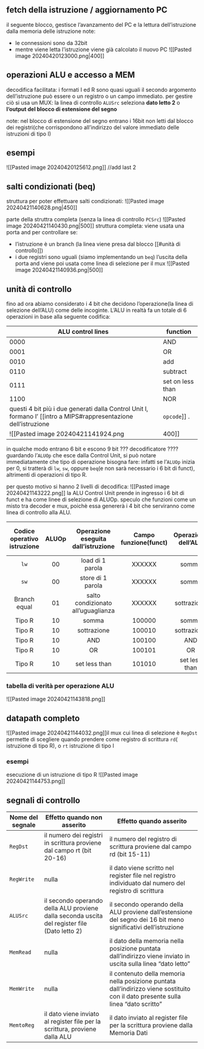 ## fetch della istruzione / aggiornamento PC
il seguente blocco, gestisce l’avanzamento del PC e la lettura dell’istruzione dalla memoria delle istruzione
note:
- le connessioni sono da 32bit
- mentre viene letta l’istruzione viene già calcolato il nuovo PC
![[Pasted image 20240420123000.png|400]]
## operazioni ALU e accesso a MEM
decodifica facilitata: i formati I ed R sono quasi uguali
il secondo argomento dell’istruzione può essere o un registro o un campo immediato. per gestire ciò si usa un MUX: la linea di controllo `ALUSrc` seleziona  **dato letto 2** o **l‘output del blocco di estensione del segno**

note: 
nel blocco di estensione del segno entrano i 16bit non letti dal blocco dei registri(che corrispondono all’indirizzo del valore immediato delle istruzioni di tipo I)
## esempi
![[Pasted image 20240420125612.png]]
//add last 2

## salti condizionati (beq)
struttura per poter effettuare salti condizionati:
![[Pasted image 20240421140628.png|450]]

parte della struttra completa (senza la linea di controllo `PCSrc`)
![[Pasted image 20240421140430.png|500]]
struttura completa: 
viene usata una porta and per controllare se:
- l’istruzione è un branch (la linea viene presa dal blocco [[#unità di controllo]])
- i due registri sono uguali (siamo implementando un `beq`)
l’uscita della porta and viene poi usata come linea di selezione per il mux
![[Pasted image 20240421140936.png|500]]

## unità di controllo
fino ad ora abiamo considerato i 4 bit che decidono l’operazione(la linea di selezione dell’ALU) come delle incoginte. L’ALU in realtà fa un totale di 6 operazioni in base alla seguente codifica:

| ALU control lines | function         |
| ----------------- | ---------------- |
| 0000              | AND              |
| 0001              | OR               |
| 0010              | add              |
| 0110              | subtract         |
| 0111              | set on less than |
| 1100              | NOR              |
questi 4 bit più i due generati dalla Control Unit l, formano l’ [[intro a MIPS#rappresentazione dell’istruzione|`opcode`]] .
![[Pasted image 20240421141924.png|400]]
in qualche modo entrano 6 bit e escono 9 bit ??? decodificatore ????
 guardando l’`ALUOp` che esce dalla Control Unit, si può notare immediatamente che tipo di operazione bisogna fare: infatti se l’`ALUOp` inizia per 0, si tratterà di `lw`, `sw`, oppure `beq`(e non sarà necessario i 6 bit di funct), altrimenti di operazioni di tipo R.
 
 per questo motivo si hanno 2 livelli di decodifica:
 ![[Pasted image 20240421143222.png]]
 la ALU Control Unit prende in ingresso i 6 bit di funct e ha come linee di selezione di ALUOp. speculo che funzioni come un misto tra decoder e mux, poichè essa genererà i 4 bit che serviranno come linea di controllo alla ALU.
 
| Codice operativo istruzione | ALUOp | Operazione eseguita dall’istruzione | Campo funzione(funct) | Operazione dell’ALU | Ingresso di controllo alla ALU |
| :-------------------------: | :---: | :---------------------------------: | :-------------------: | :-----------------: | :----------------------------: |
|            `lw`             |  00   |          load di 1 parola           |        XXXXXX         |        somma        |              0010              |
|            `sw`             |  00   |          store di 1 parola          |        XXXXXX         |        somma        |              0010              |
|        Branch equal         |  01   | salto condizionato all’uguaglianza  |        XXXXXX         |     sottrazione     |              0110              |
|           Tipo R            |  10   |                somma                |        100000         |        somma        |              0010              |
|           Tipo R            |  10   |             sottrazione             |        100010         |     sottrazione     |              0110              |
|           Tipo R            |  10   |                 AND                 |        100100         |         AND         |              0000              |
|           Tipo R            |  10   |                 OR                  |        100101         |         OR          |              0001              |
|           Tipo R            |  10   |            set less than            |        101010         |    set less than    |              0111              |
### tabella di verità per operazione ALU
![[Pasted image 20240421143818.png]]

## datapath completo
![[Pasted image 20240421144032.png]]il mux cui linea di selezione è `RegDst` permette di scegliere quando prendere come registro di scrittura `rd`( istruzione di tipo R), o `rt` istruzione di tipo I
### esempi
esecuzione di un istruzione di tipo R
![[Pasted image 20240421144753.png]]

## segnali di controllo

| Nome del segnale | Effetto quando non asserito                                                                  | Effetto quando asserito                                                                                                            |
| ---------------- | -------------------------------------------------------------------------------------------- | ---------------------------------------------------------------------------------------------------------------------------------- |
| `RegDst`         | il numero dei registri in scrittura proviene dal campo rt (bit 20-16)                        | il numero del registro di scrittura proviene dal campo rd (bit 15-11)                                                              |
| `RegWrite`       | nulla                                                                                        | il dato viene scritto nel register file nel registro individuato dal numero del registro di scrittura                              |
| `ALUSrc`         | il secondo operando della ALU proviene dalla seconda uscita del register file (Dato letto 2) | il secondo operando della ALU proviene dall’estensione del segno dei 16 bit meno significativi dell’istruzione                     |
| `MemRead`        | nulla                                                                                        | il dato della memoria nella posizione puntata dall’indirizzo viene inviato in uscita sulla linea “dato letto”                      |
| `MemWrite`       | nulla                                                                                        | il contenuto della memoria nella posizione puntata dall’indirizzo viene sostituito con il dato presente sulla linea “dato scritto” |
| `MemtoReg`       | il dato viene inviato al register file per la scrittura, proviene dalla ALU                  | il dato inviato al register file per la scrittura proviene dalla Memoria Dati                                                      |